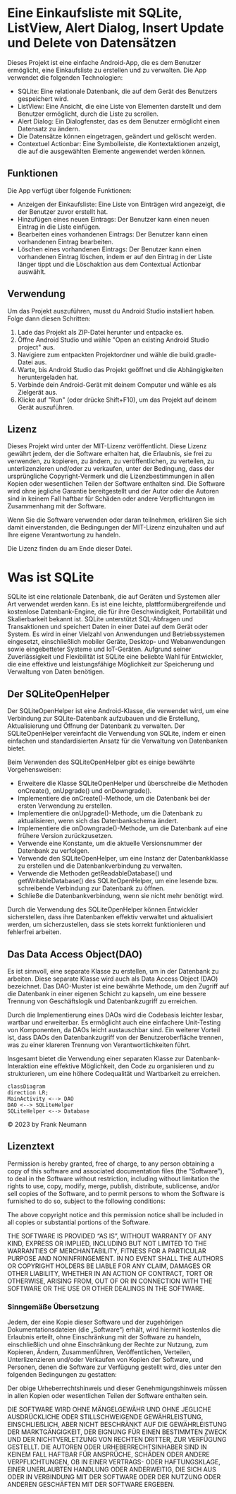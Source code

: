 # Eine Einkaufsliste mit SQLite, ListView, Alert Dialog, Insert Update und Delete von Datensätzen

Dieses Projekt ist eine einfache Android-App, die es dem Benutzer ermöglicht, eine Einkaufsliste zu erstellen und zu verwalten. Die App verwendet die folgenden Technologien:

- SQLite: Eine relationale Datenbank, die auf dem Gerät des Benutzers gespeichert wird.
- ListView: Eine Ansicht, die eine Liste von Elementen darstellt und dem Benutzer ermöglicht, durch die Liste zu scrollen.
- Alert Dialog: Ein Dialogfenster, das es dem Benutzer ermöglicht einen Datensatz zu ändern.
- Die Datensätze können eingetragen, geändert und gelöscht werden. 
- Contextuel Actionbar: Eine Symbolleiste, die Kontextaktionen anzeigt, die auf die ausgewählten Elemente angewendet werden können.

## Funktionen

Die App verfügt über folgende Funktionen:

- Anzeigen der Einkaufsliste: Eine Liste von Einträgen wird angezeigt, die der Benutzer zuvor erstellt hat.
- Hinzufügen eines neuen Eintrags: Der Benutzer kann einen neuen Eintrag in die Liste einfügen.
- Bearbeiten eines vorhandenen Eintrags: Der Benutzer kann einen vorhandenen Eintrag bearbeiten.
- Löschen eines vorhandenen Eintrags: Der Benutzer kann einen vorhandenen Eintrag löschen, indem er auf den Eintrag in der Liste länger tippt und die Löschaktion aus dem Contextual Actionbar auswählt.

## Verwendung

Um das Projekt auszuführen, musst du Android Studio installiert haben. Folge dann diesen Schritten:

1. Lade das Projekt als ZIP-Datei herunter und entpacke es.
2. Öffne Android Studio und wähle "Open an existing Android Studio project" aus.
3. Navigiere zum entpackten Projektordner und wähle die build.gradle-Datei aus.
4. Warte, bis Android Studio das Projekt geöffnet und die Abhängigkeiten heruntergeladen hat.
5. Verbinde dein Android-Gerät mit deinem Computer und wähle es als Zielgerät aus.
6. Klicke auf "Run" (oder drücke Shift+F10), um das Projekt auf deinem Gerät auszuführen.

## Lizenz

Dieses Projekt wird unter der MIT-Lizenz veröffentlicht. Diese Lizenz gewährt jedem, der die Software erhalten hat, die Erlaubnis, sie frei zu verwenden, zu kopieren, zu ändern, zu veröffentlichen, zu verteilen, zu unterlizenzieren und/oder zu verkaufen, unter der Bedingung, dass der ursprüngliche Copyright-Vermerk und die Lizenzbestimmungen in allen Kopien oder wesentlichen Teilen der Software enthalten sind. Die Software wird ohne jegliche Garantie bereitgestellt und der Autor oder die Autoren sind in keinem Fall haftbar für Schäden oder andere Verpflichtungen im Zusammenhang mit der Software.

Wenn Sie die Software verwenden oder daran teilnehmen, erklären Sie sich damit einverstanden, die Bedingungen der MIT-Lizenz einzuhalten und auf Ihre eigene Verantwortung zu handeln.

Die Lizenz finden du am Ende dieser Datei.

# Was ist SQLite

SQLite ist eine relationale Datenbank, die auf Geräten und Systemen aller Art verwendet werden kann. Es ist eine leichte, plattformübergreifende und kostenlose Datenbank-Engine, die für ihre Geschwindigkeit, Portabilität und Skalierbarkeit bekannt ist. SQLite unterstützt SQL-Abfragen und Transaktionen und speichert Daten in einer Datei auf dem Gerät oder System. Es wird in einer Vielzahl von Anwendungen und Betriebssystemen eingesetzt, einschließlich mobiler Geräte, Desktop- und Webanwendungen sowie eingebetteter Systeme und IoT-Geräten. Aufgrund seiner Zuverlässigkeit und Flexibilität ist SQLite eine beliebte Wahl für Entwickler, die eine effektive und leistungsfähige Möglichkeit zur Speicherung und Verwaltung von Daten benötigen.

## Der SQLiteOpenHelper

Der SQLiteOpenHelper ist eine Android-Klasse, die verwendet wird, um eine Verbindung zur SQLite-Datenbank aufzubauen und die Erstellung, Aktualisierung und Öffnung der Datenbank zu verwalten. Der SQLiteOpenHelper vereinfacht die Verwendung von SQLite, indem er einen einfachen und standardisierten Ansatz für die Verwaltung von Datenbanken bietet.

Beim Verwenden des SQLiteOpenHelper gibt es einige bewährte Vorgehensweisen:

- Erweitere die Klasse SQLiteOpenHelper und überschreibe die Methoden onCreate(), onUpgrade() und onDowngrade().
- Implementiere die onCreate()-Methode, um die Datenbank bei der ersten Verwendung zu erstellen.
- Implementiere die onUpgrade()-Methode, um die Datenbank zu aktualisieren, wenn sich das Datenbankschema ändert.
- Implementiere die onDowngrade()-Methode, um die Datenbank auf eine frühere Version zurückzusetzen.
- Verwende eine Konstante, um die aktuelle Versionsnummer der Datenbank zu verfolgen.
- Verwende den SQLiteOpenHelper, um eine Instanz der Datenbankklasse zu erstellen und die Datenbankverbindung zu verwalten.
- Verwende die Methoden getReadableDatabase() und getWritableDatabase() des SQLiteOpenHelper, um eine lesende bzw. schreibende Verbindung zur Datenbank zu öffnen.
- Schließe die Datenbankverbindung, wenn sie nicht mehr benötigt wird.

Durch die Verwendung des SQLiteOpenHelper können Entwickler sicherstellen, dass ihre Datenbanken effektiv verwaltet und aktualisiert werden, um sicherzustellen, dass sie stets korrekt funktionieren und fehlerfrei arbeiten.

## Das Data Access Object(DAO)

Es ist sinnvoll, eine separate Klasse zu erstellen, um in der Datenbank zu arbeiten. Diese separate Klasse wird auch als Data Access Object (DAO) bezeichnet. Das DAO-Muster ist eine bewährte Methode, um den Zugriff auf die Datenbank in einer eigenen Schicht zu kapseln, um eine bessere Trennung von Geschäftslogik und Datenbankzugriff zu erreichen.

Durch die Implementierung eines DAOs wird die Codebasis leichter lesbar, wartbar und erweiterbar. Es ermöglicht auch eine einfachere Unit-Testing von Komponenten, da DAOs leicht austauschbar sind. Ein weiterer Vorteil ist, dass DAOs den Datenbankzugriff von der Benutzeroberfläche trennen, was zu einer klareren Trennung von Verantwortlichkeiten führt.

Insgesamt bietet die Verwendung einer separaten Klasse zur Datenbank-Interaktion eine effektive Möglichkeit, den Code zu organisieren und zu strukturieren, um eine höhere Codequalität und Wartbarkeit zu erreichen.

```mermaid
classDiagram
direction LR;
MainActivity <--> DAO 
DAO <--> SQLiteHelper
SQLiteHelper <--> Database
```

&copy; 2023 by Frank Neumann

## Lizenztext

Permission is hereby granted, free of charge, to any person obtaining a copy of this software and associated documentation files (the “Software”), to deal in the Software without restriction, including without limitation the rights to use, copy, modify, merge, publish, distribute, sublicense, and/or sell copies of the Software, and to permit persons to whom the Software is furnished to do so, subject to the following conditions:

The above copyright notice and this permission notice shall be included in all copies or substantial portions of the Software.

THE SOFTWARE IS PROVIDED “AS IS”, WITHOUT WARRANTY OF ANY KIND, EXPRESS OR IMPLIED, INCLUDING BUT NOT LIMITED TO THE WARRANTIES OF MERCHANTABILITY, FITNESS FOR A PARTICULAR PURPOSE AND NONINFRINGEMENT. IN NO EVENT SHALL THE AUTHORS OR COPYRIGHT HOLDERS BE LIABLE FOR ANY CLAIM, DAMAGES OR OTHER LIABILITY, WHETHER IN AN ACTION OF CONTRACT, TORT OR OTHERWISE, ARISING FROM, OUT OF OR IN CONNECTION WITH THE SOFTWARE OR THE USE OR OTHER DEALINGS IN THE SOFTWARE.

### Sinngemäße Übersetzung

Jedem, der eine Kopie dieser Software und der zugehörigen Dokumentationsdateien (die „Software“) erhält, wird hiermit kostenlos die Erlaubnis erteilt, ohne Einschränkung mit der Software zu handeln, einschließlich und ohne Einschränkung der Rechte zur Nutzung, zum Kopieren, Ändern, Zusammenführen, Veröffentlichen, Verteilen, Unterlizenzieren und/oder Verkaufen von Kopien der Software, und Personen, denen die Software zur Verfügung gestellt wird, dies unter den folgenden Bedingungen zu gestatten:

Der obige Urheberrechtshinweis und dieser Genehmigungshinweis müssen in allen Kopien oder wesentlichen Teilen der Software enthalten sein.

DIE SOFTWARE WIRD OHNE MÄNGELGEWÄHR UND OHNE JEGLICHE AUSDRÜCKLICHE ODER STILLSCHWEIGENDE GEWÄHRLEISTUNG, EINSCHLIEẞLICH, ABER NICHT BESCHRÄNKT AUF DIE GEWÄHRLEISTUNG DER MARKTGÄNGIGKEIT, DER EIGNUNG FÜR EINEN BESTIMMTEN ZWECK UND DER NICHTVERLETZUNG VON RECHTEN DRITTER, ZUR VERFÜGUNG GESTELLT. DIE AUTOREN ODER URHEBERRECHTSINHABER SIND IN KEINEM FALL HAFTBAR FÜR ANSPRÜCHE, SCHÄDEN ODER ANDERE VERPFLICHTUNGEN, OB IN EINER VERTRAGS- ODER HAFTUNGSKLAGE, EINER UNERLAUBTEN HANDLUNG ODER ANDERWEITIG, DIE SICH AUS ODER IN VERBINDUNG MIT DER SOFTWARE ODER DER NUTZUNG ODER ANDEREN GESCHÄFTEN MIT DER SOFTWARE ERGEBEN.